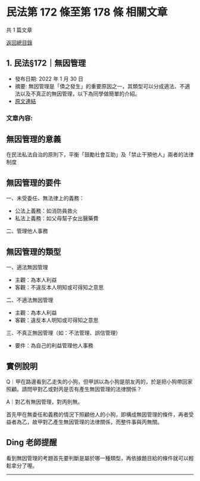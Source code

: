 # 民法第 172 條至第 178 條 相關文章

共 1 篇文章

[返回總目錄](00_總目錄.md)

## 1. 民法§172｜無因管理

- 發布日期: 2022 年 1 月 30 日
- 摘要: 無因管理是「債之發生」的重要原因之一，其類型可以分成適法、不適法以及不真正的無因管理，以下為同學做簡單的介紹。
- [原文連結](https://www.jasper-realestate.com/%e6%b0%91%e6%b3%95%c2%a7172%ef%bd%9c%e7%84%a1%e5%9b%a0%e7%ae%a1%e7%90%86/)

### 文章內容:

## 無因管理的意義

在民法私法自治的原則下，平衡「鼓勵社會互助」及「禁止干預他人」兩者的法律制度

## 無因管理的要件

一、未受委任、無法律上的義務：

- 公法上義務：如消防員救火
- 私法上義務：如父母幫子女出醫藥費

二、管理他人事務

## 無因管理的類型

一、適法無因管理

- 主觀：為本人利益
- 客觀：不違反本人明知或可得知之意思

二、不適法無因管理

- 主觀：為本人利益
- 客觀：違反本人明知或可得知之意思

三、不真正無因管理（如：不法管理、誤信管理）

- 要件：為自己的利益管理他人事務

## 實例說明

Q｜甲在路邊看到乙走失的小狗，但甲誤以為小狗是朋友丙的，於是把小狗帶回家照顧。請問甲對乙或對丙是否有產生無因管理的法律關係？

A｜對乙有無因管理，對丙則無。

首先甲在無委任和義務的情況下照顧他人的小狗，即構成無因管理的條件，再者受益者為乙，故甲對乙產生無因管理的法律關係，而整件事與丙無關。

## Ding 老師提醒

看到無因管理的考題首先要判斷是屬於哪一種類型，再依據題目給的條件就可以輕鬆拿分了喔。

---

